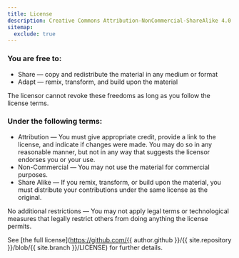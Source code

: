 ```yaml
---
title: License
description: Creative Commons Attribution-NonCommercial-ShareAlike 4.0 International (CC BY-NC-SA 4.0)
sitemap:
  exclude: true
---
```


### You are free to:

- Share — copy and redistribute the material in any medium or format
- Adapt — remix, transform, and build upon the material

The licensor cannot revoke these freedoms as long as you follow the license terms.

### Under the following terms:

- Attribution — You must give appropriate credit, provide a link to the license, and indicate if changes were made. You may do so in any reasonable manner, but not in any way that suggests the licensor endorses you or your use.
- Non-Commercial — You may not use the material for commercial purposes.
- Share Alike — If you remix, transform, or build upon the material, you must distribute your contributions under the same license as the original.

No additional restrictions — You may not apply legal terms or technological measures that legally restrict others from doing anything the license permits.

See [the full license](https://github.com/{{ author.github }}/{{ site.repository }}/blob/{{ site.branch }}/LICENSE) for further details.

